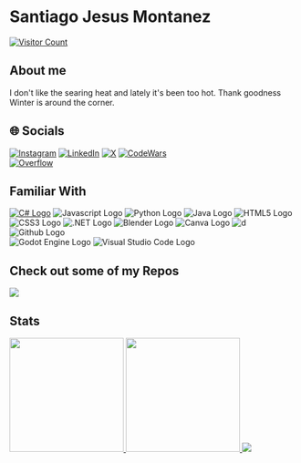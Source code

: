 # Santiago Jesus Montanez

[![Visitor Count](https://visitcount.itsvg.in/api?id=santimm44&icon=0&color=3)](https://visitcount.itsvg.in)

## About me

I don't like the searing heat and lately it's been too hot. Thank goodness Winter is around the corner.

## 🌐 Socials

[![Instagram](https://img.shields.io/badge/Instagram-%23E4405F.svg?logo=Instagram&logoColor=white)](https://instagram.com/santiagojesusmontanez)
[![LinkedIn](https://img.shields.io/badge/LinkedIn-%230077B5.svg?logo=linkedin&logoColor=white)](https://linkedin.com/in/santiago-jesus-montanez)
[![X](https://img.shields.io/badge/X-black.svg?logo=X&logoColor=white)](https://x.com/santiag30071613)
[![CodeWars](https://img.shields.io/badge/Codewars-B1361E?style=flat&logo=Codewars&logoColor=white)](https://www.codewars.com/users/santimm44) \
[![Overflow](https://img.shields.io/badge/stack%20overflow-FE7A16?logo=stack-overflow&logoColor=white&style=for-the-badge)](https://stackoverflow.com/users/13568309/santiagomm44)

<!--Viusal list of Tools I am familiar with -->
## Familiar With

[![C# Logo](https://img.shields.io/badge/c%23-%23239120.svg?style=for-the-badge&logo=csharp&logoColor=white)](https://learn.microsoft.com/en-us/dotnet/csharp/)
![Javascript Logo](https://img.shields.io/badge/javascript-%23323330.svg?style=for-the-badge&logo=javascript&logoColor=%23F7DF1E)
![Python Logo](https://img.shields.io/badge/python-3670A0?style=for-the-badge&logo=python&logoColor=ffdd54)
![Java Logo](https://img.shields.io/badge/java-%23ED8B00.svg?style=for-the-badge&logo=openjdk&logoColor=white)
![HTML5 Logo](https://img.shields.io/badge/html5-%23E34F26.svg?style=for-the-badge&logo=html5&logoColor=white)
![CSS3 Logo](https://img.shields.io/badge/css3-%231572B6.svg?style=for-the-badge&logo=css3&logoColor=white)
![.NET Logo](https://img.shields.io/badge/.NET-5C2D91?style=for-the-badge&logo=.net&logoColor=white)
![Blender Logo](https://img.shields.io/badge/blender-%23F5792A.svg?style=for-the-badge&logo=blender&ogoColor=white)
![Canva Logo](https://img.shields.io/badge/Canva-%2300C4CC.svg?style=for-the-badge&logo=Canva&logoColor=white)
![d](https://img.shields.io/badge/adobe-%23FF0000.svg?style=for-the-badge&logo=adobe&logoColor=white)
![Github Logo](https://img.shields.io/badge/github%20pages-121013?style=for-the-badge&logo=github&logoColor=white) \
![Godot Engine Logo](https://img.shields.io/badge/Godot%20Engine-478CBF?logo=godotengine&logoColor=fff&style=flat)
![Visual Studio Code Logo](https://img.shields.io/badge/Visual%20Studio%20Code-007ACC?logo=visualstudiocode&logoColor=fff&style=plastic)

<!--Repositories I am promoting-->
## Check out some of my Repos

<a href="https://github.com/anuraghazra/github-readme-stats">
  <img src="https://github-readme-stats.vercel.app/api/pin/?username=santimm44&repo=MuscleForge&theme=material-palenight" />
</a>

<!--GitHub Cards: Stats-->
## Stats

<a href="https://github.com/anuraghazra/github-readme-stats">
  <img height=200 src="https://github-readme-stats.vercel.app/api?username=santimm44&theme=material-palenight" />
</a>
<a href="https://github.com/anuraghazra/convoychat">
  <img height=200 src="https://github-readme-stats.vercel.app/api/top-langs?username=santimm44&layout=compact&langs_count=8&theme=material-palenight" />
</a>

<!--CodeWars Card-->
<img src= "https://github.r2v.ch/codewars?user=santimm44&name=true&top_languages=true&stroke=%23b362ff&theme=gradient_purple_dark" target="_blank" />
